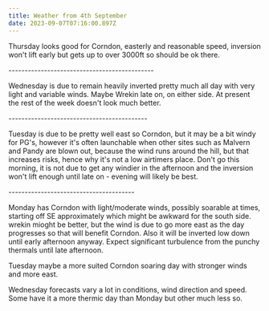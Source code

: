```yaml
---
title: Weather from 4th September
date: 2023-09-07T07:16:00.897Z
---
```

Thursday looks good for Corndon, easterly and reasonable speed,  inversion won't lift early but gets up to over 3000ft so should be ok there.

\---------------------------------------------

Wednesday is due to remain heavily inverted pretty much all day with very light and variable winds.  Maybe Wrekin late on, on either side.  At present the rest of the week doesn't look much better.

\-------------------------------------------

Tuesday is due to be pretty well east so Corndon, but it may be a bit windy for PG's, however it's often launchable when other sites such as Malvern and Pandy are blown out, because the wind runs around the hill, but that increases risks, hence why it's not a low airtimers place.  Don't go this morning, it is not due to get any windier in the afternoon and the inversion won't lift enough until late on - evening will likely be best.

\---------------------------------------

Monday has Corndon with light/moderate winds, possibly soarable at times, starting off SE approximately which might be awkward for the south side.  wrekin mioght be better, but the wind is due to go more east as the day progresses so that will benefit Corndon.  Also it will be inverted low down until early afternoon anyway.  Expect significant turbulence from the punchy thermals until late afternoon.

Tuesday maybe a more suited Corndon soaring day with stronger winds and more east. 

Wednesday forecasts vary a lot in conditions, wind direction and speed.  Some have it a more thermic day than Monday but other much less so.